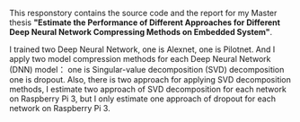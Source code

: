 This responstory contains the source code and the report for my Master thesis **"Estimate the Performance of Different Approaches
for Different Deep Neural Network Compressing Methods on Embedded System"**.

I trained two Deep Neural Network, one is Alexnet, one is Pilotnet. 
And I apply two model compression methods for each Deep Neural Network (DNN) model：
one is Singular-value decomposition (SVD) decomposition
one is dropout. 
Also, there is two approach for applying SVD decomposition methods, I estimate two approach of SVD decomposition for each network
on Raspberry Pi 3, but I only estimate one approach of dropout for each network on Raspberry Pi 3.
